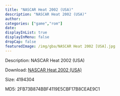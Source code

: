 ```yaml
---
title: "NASCAR Heat 2002 (USA)"
description: "NASCAR Heat 2002 (USA)"
author: 
categories: ["game","rom"]
date: 
displayInList: true
displayInMenu: false
dropCap: false
featuredImage: /img/gba/NASCAR Heat 2002 [USA].jpg
---
```


Description: NASCAR Heat 2002 (USA)

Download: <a style="text-decoration:underline;" href="https://mega.nz/#!2OIWVQRB!BP29aB7mQcIS8CkoFcoN85ZquBxv2QzLnlFGWdCfjcQ" target = "_blank" rel = "nofollow" > NASCAR Heat 2002 (USA)</a>

Size: 4194304

MD5: 2FB73B874BBF4119E5CBF17B8CEAE9C1

